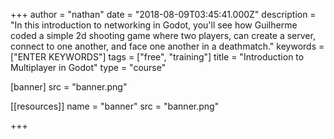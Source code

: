 +++
author = "nathan"
date = "2018-08-09T03:45:41.000Z"
description = "In this introduction to networking in Godot, you'll see how Guilherme coded a simple 2d shooting game where two players, can create a server, connect to one another, and face one another in a deathmatch."
keywords = ["ENTER KEYWORDS"]
tags = ["free", "training"]
title = "Introduction to Multiplayer in Godot"
type = "course"

[banner]
  src = "banner.png"

[[resources]]
  name = "banner"
  src = "banner.png"

+++
